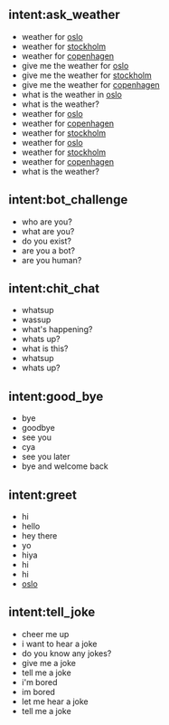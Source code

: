 ## intent:ask_weather
- weather for [oslo](city_weather)
- weather for [stockholm](city_weather)
- weather for [copenhagen](city_weather)
- give me the weather for [oslo](city_weather)
- give me the weather for [stockholm](city_weather)
- give me the weather for [copenhagen](city_weather)
- what is the weather in [oslo](city_weather)
- what is the weather?
- weather for [oslo](city_weather)
- weather for [copenhagen](city_weather)
- weather for [stockholm](city_weather)
- weather for [oslo](city_weather)
- weather for [stockholm](city_weather)
- weather for [copenhagen](city_weather)
- what is the weather?

## intent:bot_challenge
- who are you?
- what are you?
- do you exist?
- are you a bot?
- are you human?

## intent:chit_chat
- whatsup
- wassup
- what's happening?
- whats up?
- what is this?
- whatsup
- whats up?

## intent:good_bye
- bye
- goodbye
- see you
- cya
- see you later
- bye and welcome back

## intent:greet
- hi
- hello
- hey there
- yo
- hiya
- hi
- hi
- [oslo](city_weather)

## intent:tell_joke
- cheer me up
- i want to hear a joke
- do you know any jokes?
- give me a joke
- tell me a joke
- i'm bored
- im bored
- let me hear a joke
- tell me a joke
